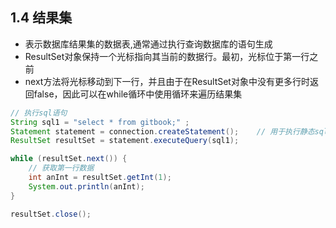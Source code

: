 ## 1.4 结果集

- 表示数据库结果集的数据表,通常通过执行查询数据库的语句生成
- ResultSet对象保持一个光标指向其当前的数据行。最初，光标位于第一行之前
- next方法将光标移动到下一行，并且由于在ResultSet对象中没有更多行时返回false，因此可以在while循环中使用循环来遍历结果集

~~~java
// 执行sql语句
String sql1 = "select * from gitbook;" ;
Statement statement = connection.createStatement();    // 用于执行静态sql语句并返回生成结果对象
ResultSet resultSet = statement.executeQuery(sql1);

while (resultSet.next()) {
    // 获取第一行数据
    int anInt = resultSet.getInt(1);
    System.out.println(anInt);
}

resultSet.close();
~~~

